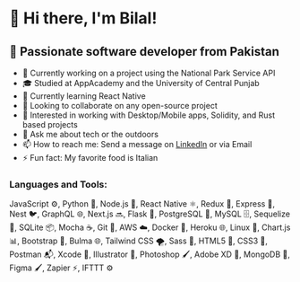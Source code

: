# 👋 Hi there, I'm Bilal!

## 🚀 Passionate software developer from Pakistan

- 🔭 Currently working on a project using the National Park Service API
- 🎓 Studied at AppAcademy and the University of Central Punjab
- 🌱 Currently learning React Native
- 👯 Looking to collaborate on any open-source project
- 🤔 Interested in working with Desktop/Mobile apps, Solidity, and Rust based projects
- 💬 Ask me about tech or the outdoors
- 📫 How to reach me: Send a message on [LinkedIn](https://www.linkedin.com/in/mian-bilal-sadiq-904a81175/) or via Email
- ⚡ Fun fact: My favorite food is Italian

### Languages and Tools:

JavaScript ⚙️, Python 🐍, Node.js 🚀, React Native ⚛️, Redux 🔄, Express 🚂, Nest 🐦, GraphQL 🌐, Next.js 🔜, Flask 🍶, PostgreSQL 🐘, MySQL 🗄️, Sequelize 🎣, SQLite 📦, Mocha ☕, Git 🐙, AWS ☁️, Docker 🐳, Heroku 🌐, Linux 🐧, Chart.js 📊, Bootstrap 🥾, Bulma 🌐, Tailwind CSS 🌪️, Sass 💅, HTML5 📝, CSS3 🎨, Postman 📬, Xcode 📱, Illustrator 🎨, Photoshop 🖌️, Adobe XD 🎨, MongoDB 🍃, Figma 🖌️, Zapier ⚡, IFTTT ⚙️


<!---
BilalSadiq421/BilalSadiq421 is a ✨ special ✨ repository because its `README.md` (this file) appears on your GitHub profile.
You can click the Preview link to take a look at your changes.
--->
